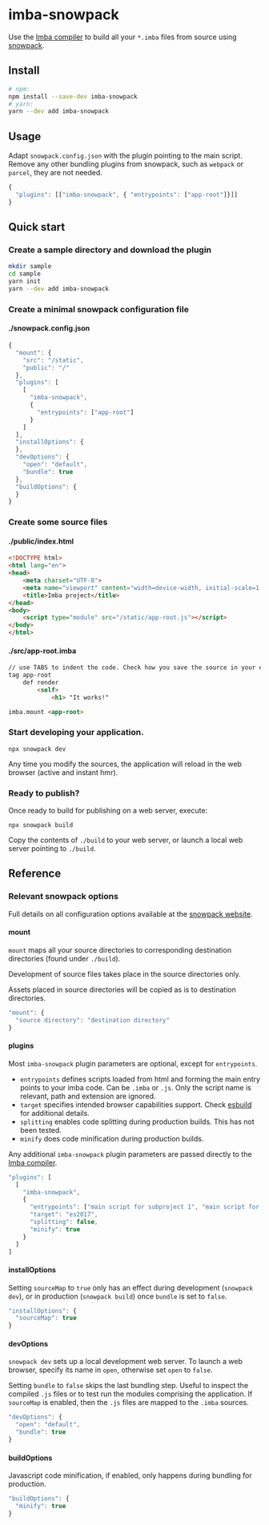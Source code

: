 # imba-snowpack

Use the [Imba compiler](https://www.imba.io/) to build all your `*.imba` files from source using [snowpack](https://www.snowpack.dev/).

## Install

```sh
# npm:
npm install --save-dev imba-snowpack
# yarn:
yarn --dev add imba-snowpack
```

## Usage

Adapt `snowpack.config.json` with the plugin pointing to the main script. Remove any other bundling plugins from snowpack, such as `webpack` or `parcel`, they are not needed.

```js
{
  "plugins": [["imba-snowpack", { "entrypoints": ["app-root"]}]]
}
```

## Quick start

### Create a sample directory and download the plugin

```sh
mkdir sample
cd sample
yarn init
yarn --dev add imba-snowpack
```

### Create a minimal snowpack configuration file

#### ./snowpack.config.json
```js
{
  "mount": {
    "src": "/static",
    "public": "/"
  },
  "plugins": [
    [
      "imba-snowpack",
      {
        "entrypoints": ["app-root"]
      }
    ]
  ],
  "installOptions": {
  },
  "devOptions": {
    "open": "default",
    "bundle": true
  },
  "buildOptions": {
  }
}
```

### Create some source files

#### ./public/index.html
```html
<!DOCTYPE html>
<html lang="en">
<head>
    <meta charset="UTF-8">
    <meta name="viewport" content="width=device-width, initial-scale=1.0">
    <title>Imba project</title>
</head>
<body>
    <script type="module" src="/static/app-root.js"></script>
</body>
</html>
```

#### ./src/app-root.imba
```html
// use TABS to indent the code. Check how you save the source in your editor!
tag app-root
    def render
        <self>
            <h1> "It works!"

imba.mount <app-root>
```

### Start developing your application.

`npx snowpack dev`

Any time you modify the sources, the application will reload in the web browser (active and instant hmr).


### Ready to publish?

Once ready to build for publishing on a web server, execute:

`npx snowpack build`

Copy the contents of `./build` to your web server, or launch a local web server pointing to `./build`.


## Reference

### Relevant snowpack options

Full details on all configuration options available at the [snowpack website](https://www.snowpack.dev/#all-config-options).

#### mount

`mount` maps all your source directories to corresponding destination directories (found under `./build`).

Development of source files takes place in the source directories only.

Assets placed in source directories will be copied as is to destination directories.

```js
"mount": {
  "source directory": "destination directory"
}
```

#### plugins

Most `imba-snowpack` plugin parameters are optional, except for `entrypoints`.

- `entrypoints` defines scripts loaded from html and forming the main entry points to your imba code. Can be `.imba` or `.js`. Only the script name is relevant, path and extension are ignored.
- `target` specifies intended browser capabilities support. Check [esbuild](https://github.com/evanw/esbuild#javascript-syntax-support) for additional details.
- `splitting` enables code splitting during production builds. This has not been tested.
- `minify` does code minification during production builds.

Any additional `imba-snowpack` plugin parameters are passed directly to the [Imba compiler](https://github.com/imba/imba/tree/master/src/compiler).

```js
"plugins": [
  [
    "imba-snowpack",
    {
      "entrypoints": ["main script for subproject 1", "main script for subproject 2"],
      "target": "es2017",
      "splitting": false,
      "minify": true
    }
  ]
]
```

#### installOptions

Setting `sourceMap` to `true` only has an effect during development (`snowpack dev`), or in production (`snowpack build`) once `bundle` is set to `false`.

```js
"installOptions": {
  "sourceMap": true
}
```

#### devOptions

`snowpack dev` sets up a local development web server. To launch a web browser, specify its name in `open`, otherwise set `open` to `false`.

Setting `bundle` to `false` skips the last bundling step. Useful to inspect the compiled `.js` files or to test run the modules comprising the application. If `sourceMap` is enabled, then the `.js` files are mapped to the `.imba` sources.

```js
"devOptions": {
  "open": "default",
  "bundle": true
}
```

#### buildOptions

Javascript code minification, if enabled, only happens during bundling for production.

```js
"buildOptions": {
  "minify": true
}
```
